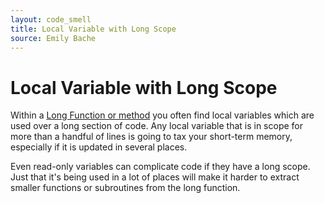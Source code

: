 ```yaml
---
layout: code_smell
title: Local Variable with Long Scope
source: Emily Bache
---
```


# Local Variable with Long Scope
Within a [Long Function or method](long_function.html) you often find local variables which are used over a long section of code. Any local variable that is in scope for more than a handful of lines is going to tax your short-term memory, especially if it is updated in several places.

Even read-only variables can complicate code if they have a long scope. Just that it's being used in a lot of places will make it harder to extract smaller functions or subroutines from the long function.